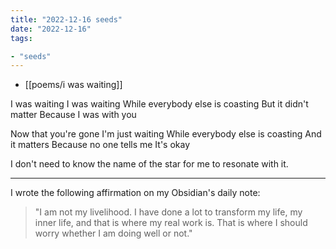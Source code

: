 ```yaml
---
title: "2022-12-16 seeds"
date: "2022-12-16"
tags:

- "seeds"
---
```

- [[poems/i was waiting]]

I was waiting
I was waiting
While everybody else is coasting
But it didn't matter
Because I was with you

Now that you're gone
I'm just waiting
While everybody else is coasting
And it matters
Because no one tells me
It's okay

I don't need to know the name of the star for me to resonate with it.

***
I wrote the following affirmation on my Obsidian's daily note:

> "I am not my livelihood. I have done a lot to transform my life, my inner life, and that is where my real work is. That is where I should worry whether I am doing well or not."
